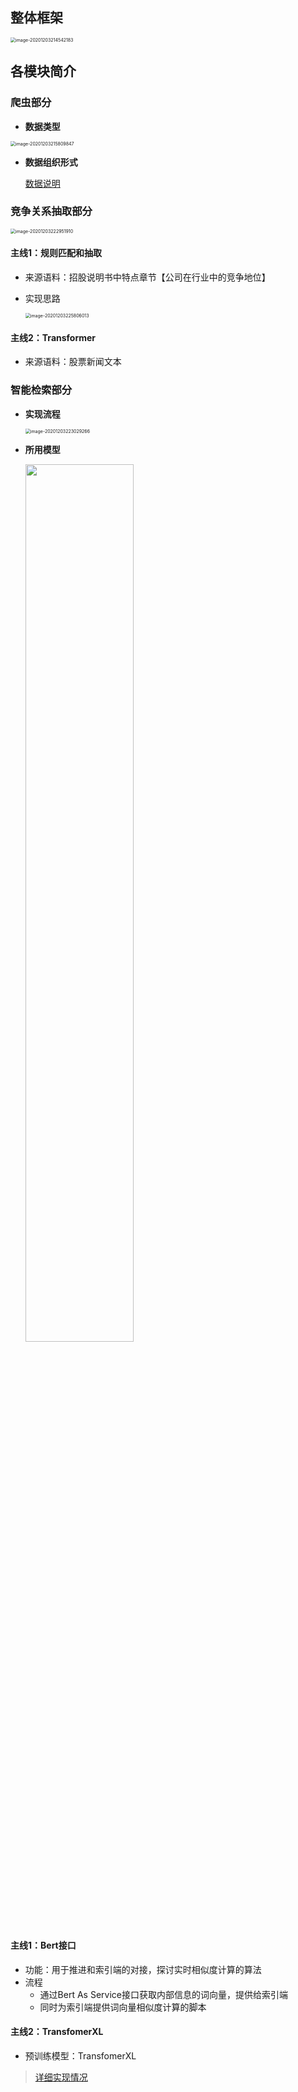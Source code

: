 ## 整体框架

<img src="https://gitee.com/WIN0624/document/raw/markdown-picture/img/image-20201203214542183.png" alt="image-20201203214542183" style="zoom:50%;" />

## 各模块简介

### 爬虫部分

* **数据类型**

<img src="https://gitee.com/WIN0624/document/raw/markdown-picture/img/image-20201203215809847.png" alt="image-20201203215809847" style="zoom: 50%;" />

* **数据组织形式**

    [数据说明](https://github.com/panzy25/ForeSee/tree/master/Model/Spiders)

### 竞争关系抽取部分

<img src="https://gitee.com/WIN0624/document/raw/markdown-picture/img/image-20201203222951910.png" alt="image-20201203222951910" style="zoom:50%;" />

#### 主线1：规则匹配和抽取

* 来源语料：招股说明书中特点章节【公司在行业中的竞争地位】

* 实现思路

    <img src="https://gitee.com/WIN0624/document/raw/markdown-picture/img/image-20201203225806013.png" alt="image-20201203225806013" style="zoom: 50%;" />

#### 主线2：Transformer

* 来源语料：股票新闻文本

### 智能检索部分

* **实现流程**

    <img src="https://gitee.com/WIN0624/document/raw/markdown-picture/img/image-20201203223029266.png" alt="image-20201203223029266" style="zoom:50%;" />

* **所用模型**

    <img src="https://gitee.com/WIN0624/document/raw/markdown-picture/img/image-20201203231644408.png" width="60%" height="60%" />

#### 主线1：Bert接口

* 功能：用于推进和索引端的对接，探讨实时相似度计算的算法
* 流程
    * 通过Bert As Service接口获取内部信息的词向量，提供给索引端
    * 同时为索引端提供词向量相似度计算的脚本

#### 主线2：TransfomerXL

* 预训练模型：TransfomerXL

> [详细实现情况](https://github.com/panzy25/ForeSee/tree/master/Model/Vector)

